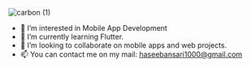 ![carbon (1)](https://user-images.githubusercontent.com/47222685/132943892-1da2715a-f7e7-4326-a0ba-3f37e2e9c0f7.png)


- 👀 I’m interested in Mobile App Development
- 🌱 I’m currently learning Flutter.
- 💞️ I’m looking to collaborate on mobile apps and web projects.
- 📫 You can contact me on my mail: haseebansari1000@gmail.com

<!---
haseeb-xd/haseeb-xd is a ✨ special ✨ repository because its `README.md` (this file) appears on your GitHub profile.
You can click the Preview link to take a look at your changes.
--->


[github]: https://github.com/haseeb-xd
